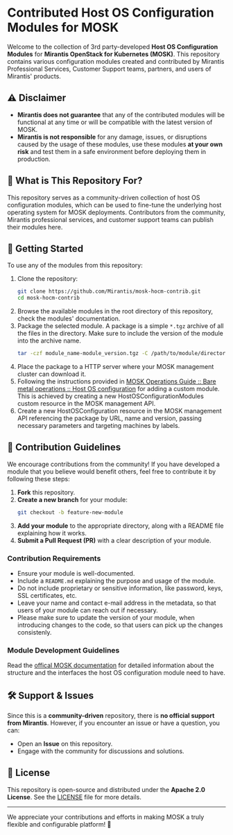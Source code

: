 # Contributed Host OS Configuration Modules for MOSK

Welcome to the collection of 3rd party-developed **Host OS Configuration Modules** for **Mirantis OpenStack for Kubernetes (MOSK)**. This repository contains various configuration modules created and contributed by Mirantis Professional Services, Customer Support teams, partners, and users of Mirantis' products.

## ⚠️ Disclaimer

- **Mirantis does not guarantee** that any of the contributed modules will be functional at any time or will be compatible with the latest version of MOSK.
- **Mirantis is not responsible** for any damage, issues, or disruptions caused by the usage of these modules, use these modules **at your own risk** and test them in a safe environment before deploying them in production.

## 📌 What is This Repository For?

This repository serves as a community-driven collection of host OS configuration modules, which can be used to fine-tune the underlying host operating system for MOSK deployments. Contributors from the community, Mirantis professional services, and customer support teams can publish their modules here.

## 🚀 Getting Started

To use any of the modules from this repository:

1. Clone the repository:
   ```sh
   git clone https://github.com/Mirantis/mosk-hocm-contrib.git
   cd mosk-hocm-contrib
   ```
2. Browse the available modules in the root directory of this repository, check the modules' documentation.
3. Package the selected module. A package is a simple `*.tgz` archive of all the files in the directory. Make sure to include the version of the module into the archive name.
   ```sh
   tar -czf module_name-module_version.tgz -C /path/to/module/directory .
   ```   
5. Place the package to a HTTP server where your MOSK management cluster can download it.
6. Following the instructions provided in [MOSK Operations Guide :: Bare metal operations :: Host OS configuration](https://docs.mirantis.com/mosk/latest/ops/bm-operations/host-os-conf.html) for adding a custom module. This is achieved by creating a new HostOSConfigurationModules custom resource in the MOSK management API.
7. Create a new HostOSConfiguration resource in the MOSK management API referencing the package by URL, name and version, passing necessary parameters and targeting machines by labels.

## 📜 Contribution Guidelines

We encourage contributions from the community! If you have developed a module that you believe would benefit others, feel free to contribute it by following these steps:

1. **Fork** this repository.
2. **Create a new branch** for your module:
   ```sh
   git checkout -b feature-new-module
   ```
3. **Add your module** to the appropriate directory, along with a README file explaining how it works.
4. **Submit a Pull Request (PR)** with a clear description of your module.

### Contribution Requirements
- Ensure your module is well-documented.
- Include a `README.md` explaining the purpose and usage of the module.
- Do not include proprietary or sensitive information, like password, keys, SSL certificates, etc.
- Leave your name and contact e-mail address in the metadata, so that users of your module can reach out if necessary.
- Please make sure to update the version of your module, when introducing changes to the code, so that users can pick up the changes consistenly.

### Module Development Guidelines
Read the [offical MOSK documentation](https://docs.mirantis.com/mosk/latest/ops/bm-operations/host-os-conf.html) for detailed information about the structure and the interfaces the host OS configuration module need to have. 

## 🛠 Support & Issues

Since this is a **community-driven** repository, there is **no official support from Mirantis**. However, if you encounter an issue or have a question, you can:

- Open an **Issue** on this repository.
- Engage with the community for discussions and solutions.

## 📄 License

This repository is open-source and distributed under the **Apache 2.0 License**. See the [LICENSE](LICENSE) file for more details.

---

We appreciate your contributions and efforts in making MOSK a truly flexible and configurable platform! 🚀
